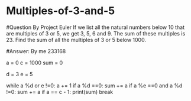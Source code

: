 # Multiples-of-3-and-5 
#Question By Project Euler
If we list all the natural numbers below 10 that are multiples of 3 or 5, we get 3, 5, 6 and 9. The sum of these multiples is 23.
Find the sum of all the multiples of 3 or 5 below 1000.

#Answer: By me 233168

a = 0
c = 1000
sum = 0 

d = 3 
e = 5 

while a %d or e !=0:
    a += 1 
    if a %d ==0:
        sum += a 
    if a %e ==0 and a %d !=0: 
        sum += a 
    if a == c - 1:
        print(sum) 
        break
